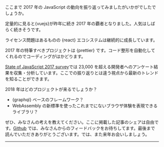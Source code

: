 ここまで 2017 年の JavaScript の動向を振り返ってみましたがいかがでしたでしょうか。

定量的に見ると{vuejs}が昨年に続き 2017 年の覇者となりました。人気はしばらく続きそうです。

ライセンス問題はあるものの {react} エコシステムは継続的に成長しています。

2017 年の特筆すべきプロジェクトは {prettier} です。コード整形を自動化してくれるのでコーディングがはかどります。

[State of JavaScript 2017 survey](https://stateofjs.com/)では 23,000 を超える開発者へのアンケート結果を収集・分析しています。ここでの振り返りとは違う視点から最新のトレンドを知ることができます。

2018 年はどのプロジェクトが来るでしょうか？

* {graphql} ベースのフレームワーク？
* WebAssembly の新標準を使ったこれまでにないブラウザ体験を表現できるライブラリ？

ぜひ、みなさんの考えを教えてください。ここに掲載した記事のシェアは自由です。[Github](https://github.com/bestofjs/javascript-risingstars) では、みなさんからのフィードバックをお待ちしてます。最後まで読んでいただきありがとうございます。では、また来年お会いしましょう。

---
